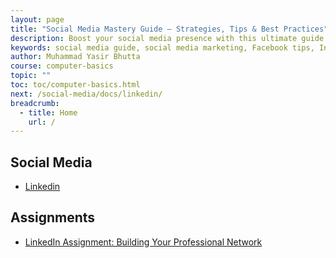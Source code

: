 ```yaml
---
layout: page
title: "Social Media Mastery Guide – Strategies, Tips & Best Practices"
description: Boost your social media presence with this ultimate guide! Learn platform strategies, content creation, engagement tips, and growth hacks for Facebook, Instagram, Twitter, LinkedIn, and more.
keywords: social media guide, social media marketing, Facebook tips, Instagram strategy, Twitter growth, LinkedIn marketing, content creation, social media engagement, best practices, platform algorithms
author: Muhammad Yasir Bhutta
course: computer-basics
topic: ""
toc: toc/computer-basics.html
next: /social-media/docs/linkedin/
breadcrumb:
  - title: Home
    url: /
---
```


## Social Media

- [Linkedin](docs/linkedin/)

## Assignments 

- [LinkedIn Assignment: Building Your Professional Network](../assignments/linkedin-assign1.md)